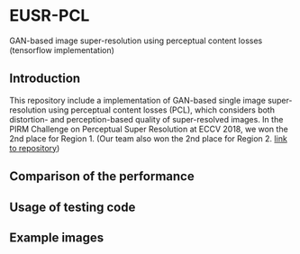 # EUSR-PCL
GAN-based image super-resolution using perceptual content losses (tensorflow implementation)

## Introduction
This repository include a implementation of GAN-based single image super-resolution using perceptual content losses (PCL), which considers both distortion- and perception-based quality of super-resolved images. In the PIRM Challenge on Perceptual Super Resolution at ECCV 2018, we won the 2nd place for Region 1. (Our team also won the 2nd place for Region 2. [link to repository](https://github.com/idearibosome/tf-perceptual-eusr))

## Comparison of the performance


## Usage of testing code



## Example images

